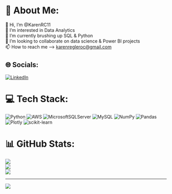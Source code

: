 # 💫 About Me:
👋 Hi, I’m @KarenRC11<br>👀 I’m interested in Data Analytics<br>🌱 I’m currently brushing up SQL & Python<br>💞️ I’m looking to collaborate on data science & Power BI projects<br>📫 How to reach me --> karenregleroc@gmail.com


## 🌐 Socials:
[![LinkedIn](https://img.shields.io/badge/LinkedIn-%230077B5.svg?logo=linkedin&logoColor=white)](https://www.linkedin.com/in/karen-reglero-22482319b/) 

# 💻 Tech Stack:
![Python](https://img.shields.io/badge/python-3670A0?style=for-the-badge&logo=python&logoColor=ffdd54) ![AWS](https://img.shields.io/badge/AWS-%23FF9900.svg?style=for-the-badge&logo=amazon-aws&logoColor=white) ![MicrosoftSQLServer](https://img.shields.io/badge/Microsoft%20SQL%20Sever-CC2927?style=for-the-badge&logo=microsoft%20sql%20server&logoColor=white) ![MySQL](https://img.shields.io/badge/mysql-%2300f.svg?style=for-the-badge&logo=mysql&logoColor=white) ![NumPy](https://img.shields.io/badge/numpy-%23013243.svg?style=for-the-badge&logo=numpy&logoColor=white) ![Pandas](https://img.shields.io/badge/pandas-%23150458.svg?style=for-the-badge&logo=pandas&logoColor=white) ![Plotly](https://img.shields.io/badge/Plotly-%233F4F75.svg?style=for-the-badge&logo=plotly&logoColor=white) ![scikit-learn](https://img.shields.io/badge/scikit--learn-%23F7931E.svg?style=for-the-badge&logo=scikit-learn&logoColor=white)
# 📊 GitHub Stats:
![](https://github-readme-stats.vercel.app/api?username=KarenRC11&theme=dark&hide_border=false&include_all_commits=false&count_private=false)<br/>
![](https://github-readme-streak-stats.herokuapp.com/?user=KarenRC11&theme=dark&hide_border=false)<br/>
![](https://github-readme-stats.vercel.app/api/top-langs/?username=KarenRC11&theme=dark&hide_border=false&include_all_commits=false&count_private=false&layout=compact)

---
[![](https://visitcount.itsvg.in/api?id=KarenRC11&icon=0&color=0)](https://visitcount.itsvg.in)

<!-- Proudly created with GPRM ( https://gprm.itsvg.in ) -->
